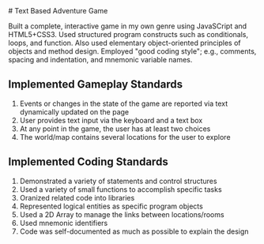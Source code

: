 <snippet>
# Text Based Adventure Game

Built a complete, interactive game in my own genre using JavaSCript and HTML5+CSS3.  Used structured program constructs such as conditionals, loops, and function.  Also used elementary object-oriented principles of objects and method design.  Employed "good coding style"; e.g., comments, spacing and indentation, and mnemonic variable names.

## Implemented Gameplay Standards

1. Events or changes in the state of the game are reported via text dynamically updated on the page
2. User provides text input via the keyboard and a text box
3. At any point in the game, the user has at least two choices
4. The world/map contains several locations for the user to explore

## Implemented Coding Standards
1. Demonstrated a variety of statements and control structures
2. Used a variety of small functions to accomplish specific tasks
3. Oranized related code into libraries
4. Represented logical entities as specific program objects
5. Used a 2D Array to manage the links between locations/rooms
6. Used mnemonic identifiers
7. Code was self-documented as much as possible to explain the design


</snippet>
